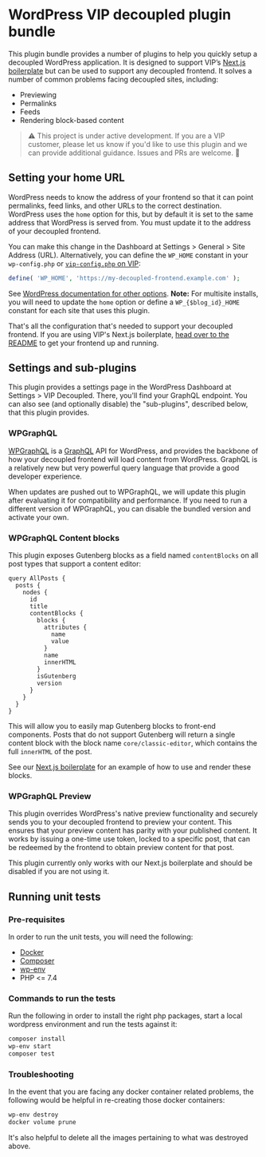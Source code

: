 # WordPress VIP decoupled plugin bundle

This plugin bundle provides a number of plugins to help you quickly setup a decoupled WordPress application. It is designed to support VIP’s [Next.js boilerplate][nextjs-boilerplate] but can be used to support any decoupled frontend. It solves a number of common problems facing decoupled sites, including:

- Previewing
- Permalinks
- Feeds
- Rendering block-based content

> ⚠️ This project is under active development. If you are a VIP customer, please let us know if you'd like to use this plugin and we can provide additional guidance. Issues and PRs are welcome. 💖

## Setting your home URL

WordPress needs to know the address of your frontend so that it can point permalinks, feed links, and other URLs to the correct destination. WordPress uses the `home` option for this, but by default it is set to the same address that WordPress is served from. You must update it to the address of your decoupled frontend.

You can make this change in the Dashboard at Settings > General > Site Address (URL). Alternatively, you can define the `WP_HOME` constant in your `wp-config.php` or [`vip-config.php` on VIP][vip-config]:

```php
define( 'WP_HOME', 'https://my-decoupled-frontend.example.com' );
```

See [WordPress documentation for other options](https://wordpress.org/support/article/changing-the-site-url/#changing-the-site-url). **Note:** For multisite installs, you will need to update the `home` option or define a `WP_{$blog_id}_HOME` constant for each site that uses this plugin.

That's all the configuration that's needed to support your decoupled frontend. If you are using VIP's Next.js boilerplate, [head over to the README][nextjs-boilerplate] to get your frontend up and running.

## Settings and sub-plugins

This plugin provides a settings page in the WordPress Dashboard at Settings > VIP Decoupled. There, you'll find your GraphQL endpoint. You can also see (and optionally disable) the "sub-plugins", described below, that this plugin provides.

### WPGraphQL

[WPGraphQL][wp-graphql] is a [GraphQL][graphql] API for WordPress, and provides the backbone of how your decoupled frontend will load content from WordPress. GraphQL is a relatively new but very powerful query language that provide a good developer experience.

When updates are pushed out to WPGraphQL, we will update this plugin after evaluating it for compatibility and performance. If you need to run a different version of WPGraphQL, you can disable the bundled version and activate your own.

### WPGraphQL Content blocks

This plugin exposes Gutenberg blocks as a field named `contentBlocks` on all post types that support a content editor:

```gql
query AllPosts {
  posts {
    nodes {
      id
      title
      contentBlocks {
        blocks {
          attributes {
            name
            value
          }
          name
          innerHTML
        }
        isGutenberg
        version
      }
    }
  }
}
```

This will allow you to easily map Gutenberg blocks to front-end components. Posts that do not support Gutenberg will return a single content block with the block name `core/classic-editor`, which contains the full `innerHTML` of the post.

See our [Next.js boilerplate][nextjs-boilerplate] for an example of how to use and render these blocks.

### WPGraphQL Preview

This plugin overrides WordPress's native preview functionality and securely sends you to your decoupled frontend to preview your content. This ensures that your preview content has parity with your published content. It works by issuing a one-time use token, locked to a specific post, that can be redeemed by the frontend to obtain preview content for that post.

This plugin currently only works with our Next.js boilerplate and should be disabled if you are not using it. 

## Running unit tests

### Pre-requisites

In order to run the unit tests, you will need the following:

- [Docker](https://www.docker.com/get-started)
- [Composer](https://getcomposer.org/download/)
- [wp-env](https://developer.wordpress.org/block-editor/reference-guides/packages/packages-env/)
- PHP <= 7.4

### Commands to run the tests

Run the following in order to install the right php packages, start a local wordpress environment and run the tests against it:

```sh
composer install
wp-env start
composer test
```

### Troubleshooting

In the event that you are facing any docker container related problems, the following would be helpful in re-creating those docker containers:

```sh
wp-env destroy
docker volume prune
```

It's also helpful to delete all the images pertaining to what was destroyed above.

[graphql]: https://graphql.org
[nextjs-boilerplate]: https://github.com/Automattic/vip-go-nextjs-skeleton
[vip-config]: https://docs.wpvip.com/technical-references/vip-codebase/vip-config-directory/
[wp-graphql]: https://wpgraphql.com
